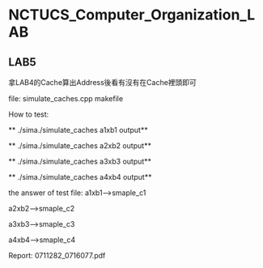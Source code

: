 # NCTUCS_Computer_Organization_LAB

## LAB5

拿LAB4的Cache算出Address後看有沒有在Cache裡頭即可

file:
simulate_caches.cpp
makefile

How to test:

** ./sima./simulate_caches a1xb1 output**

** ./sima./simulate_caches a2xb2 output**

** ./sima./simulate_caches a3xb3 output**

** ./sima./simulate_caches a4xb4 output**

the answer of test file:
a1xb1-->smaple_c1

a2xb2-->smaple_c2

a3xb3-->smaple_c3

a4xb4-->smaple_c4

Report:
0711282_0716077.pdf
